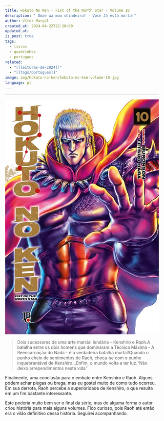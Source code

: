 ```yaml
---
title: Hokuto No Ken - Fist of the North Star - Volume 10
description: " Omae wa mou shindeiru! - Você Já está morto!"
author: Vítor Marçal
created_at: 2024-04-22T22:28:00
updated_at: 
is_post: true
tags:
  - livros
  - quadrinhos
  - portugues
related:
  - "[[leituras-de-2024]]"
  - "[[tags/portugues]]"
image: img/hokuto-no-ken/hokuto-no-ken-volume-10.jpg
language: pt
---
```

----

![hokuto-no-ken-volume-10](img/hokuto-no-ken/hokuto-no-ken-volume-10.jpg)

> Dois sucessores de uma arte marcial lendária - Kenshiro e Raoh.A batalha entre os dois homens que dominaram a Técnica Máxima - A Reencarnação do Nada - é a verdadeira batalha mortal!Quando o punho cheio de sentimentos de Raoh, choca-se com o punho inquebrantável de Kenshiro...Enfim, o mundo volta a ter luz.“Não deixo arrependimentos nesta vida”

Finalmente, uma conclusão para o embate entre Kenshiro e Raoh. Alguns podem achar piegas ou brega, mas eu gostei muito de como tudo ocorreu. Em sua derrota, Raoh percebe a superioridade de Kenshiro, o que resulta em um fim bastante interessante.

Este poderia muito bem ser o final da série, mas de alguma forma o autor criou história para mais alguns volumes. Fico curioso, pois Raoh até então era o vilão definitivo dessa história. Seguirei acompanhando.